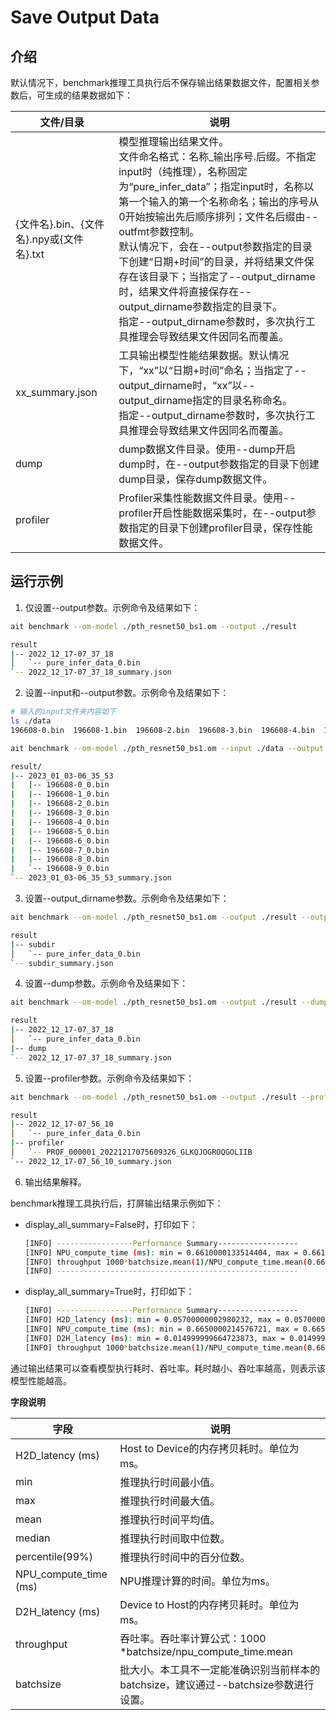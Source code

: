 # Save Output Data

## 介绍

默认情况下，benchmark推理工具执行后不保存输出结果数据文件，配置相关参数后，可生成的结果数据如下：

| 文件/目录                                | 说明                                                         |
| ---------------------------------------- | ------------------------------------------------------------ |
| {文件名}.bin、{文件名}.npy或{文件名}.txt | 模型推理输出结果文件。<br/>文件命名格式：名称_输出序号.后缀。不指定input时（纯推理），名称固定为“pure_infer_data”；指定input时，名称以第一个输入的第一个名称命名；输出的序号从0开始按输出先后顺序排列；文件名后缀由--outfmt参数控制。<br/>默认情况下，会在--output参数指定的目录下创建“日期+时间”的目录，并将结果文件保存在该目录下；当指定了--output_dirname时，结果文件将直接保存在--output_dirname参数指定的目录下。<br/>指定--output_dirname参数时，多次执行工具推理会导致结果文件因同名而覆盖。 |
| xx_summary.json                          | 工具输出模型性能结果数据。默认情况下，“xx”以“日期+时间”命名；当指定了--output_dirname时，“xx”以--output_dirname指定的目录名称命名。<br/>指定--output_dirname参数时，多次执行工具推理会导致结果文件因同名而覆盖。 |
| dump                                     | dump数据文件目录。使用--dump开启dump时，在--output参数指定的目录下创建dump目录，保存dump数据文件。 |
| profiler                                 | Profiler采集性能数据文件目录。使用--profiler开启性能数据采集时，在--output参数指定的目录下创建profiler目录，保存性能数据文件。 |

## 运行示例
1. 仅设置--output参数。示例命令及结果如下：

  ```bash
  ait benchmark --om-model ./pth_resnet50_bs1.om --output ./result
  ```

  ```bash
  result
  |-- 2022_12_17-07_37_18
  │   `-- pure_infer_data_0.bin
  `-- 2022_12_17-07_37_18_summary.json
  ```

2. 设置--input和--output参数。示例命令及结果如下：

  ```bash
  # 输入的input文件夹内容如下
  ls ./data
  196608-0.bin  196608-1.bin  196608-2.bin  196608-3.bin  196608-4.bin  196608-5.bin  196608-6.bin  196608-7.bin  196608-8.bin  196608-9.bin
  ```

  ```bash
  ait benchmark --om-model ./pth_resnet50_bs1.om --input ./data --output ./result
  ```

  ```bash
  result/
  |-- 2023_01_03-06_35_53
  |   |-- 196608-0_0.bin
  |   |-- 196608-1_0.bin
  |   |-- 196608-2_0.bin
  |   |-- 196608-3_0.bin
  |   |-- 196608-4_0.bin
  |   |-- 196608-5_0.bin
  |   |-- 196608-6_0.bin
  |   |-- 196608-7_0.bin
  |   |-- 196608-8_0.bin
  |   `-- 196608-9_0.bin
  `-- 2023_01_03-06_35_53_summary.json
  ```

3. 设置--output_dirname参数。示例命令及结果如下：

  ```bash
  ait benchmark --om-model ./pth_resnet50_bs1.om --output ./result --output-dirname subdir
  ```

  ```bash
  result
  |-- subdir
  │   `-- pure_infer_data_0.bin
  `-- subdir_summary.json
  ```

4. 设置--dump参数。示例命令及结果如下：

  ```bash
  ait benchmark --om-model ./pth_resnet50_bs1.om --output ./result --dump 1
  ```
  
  ```bash
  result
  |-- 2022_12_17-07_37_18
  │   `-- pure_infer_data_0.bin
  |-- dump
  `-- 2022_12_17-07_37_18_summary.json
  ```

5. 设置--profiler参数。示例命令及结果如下：

  ```bash
  ait benchmark --om-model ./pth_resnet50_bs1.om --output ./result --profiler 1
  ```

  ```bash
  result
  |-- 2022_12_17-07_56_10
  │   `-- pure_infer_data_0.bin
  |-- profiler
  │   `-- PROF_000001_20221217075609326_GLKQJOGROQGOLIIB
  `-- 2022_12_17-07_56_10_summary.json
  ```

6. 输出结果解释。

benchmark推理工具执行后，打屏输出结果示例如下：

- display_all_summary=False时，打印如下：

  ```bash
  [INFO] -----------------Performance Summary------------------
  [INFO] NPU_compute_time (ms): min = 0.6610000133514404, max = 0.6610000133514404, mean = 0.6610000133514404, median = 0.6610000133514404, percentile(99%) = 0.6610000133514404
  [INFO] throughput 1000*batchsize.mean(1)/NPU_compute_time.mean(0.6610000133514404): 1512.8592735267011
  [INFO] ------------------------------------------------------
  ```

- display_all_summary=True时，打印如下：

  ```bash
  [INFO] -----------------Performance Summary------------------
  [INFO] H2D_latency (ms): min = 0.05700000002980232, max = 0.05700000002980232, mean = 0.05700000002980232, median = 0.05700000002980232, percentile(99%) = 0.05700000002980232
  [INFO] NPU_compute_time (ms): min = 0.6650000214576721, max = 0.6650000214576721, mean = 0.6650000214576721, median = 0.6650000214576721, percentile(99%) = 0.6650000214576721
  [INFO] D2H_latency (ms): min = 0.014999999664723873, max = 0.014999999664723873, mean = 0.014999999664723873, median = 0.014999999664723873, percentile(99%) = 0.014999999664723873
  [INFO] throughput 1000*batchsize.mean(1)/NPU_compute_time.mean(0.6650000214576721): 1503.759349974173
  ```

通过输出结果可以查看模型执行耗时、吞吐率。耗时越小、吞吐率越高，则表示该模型性能越高。

**字段说明**

| 字段                  | 说明                                                         |
| --------------------- | ------------------------------------------------------------ |
| H2D_latency (ms)      | Host to Device的内存拷贝耗时。单位为ms。                     |
| min                   | 推理执行时间最小值。                                         |
| max                   | 推理执行时间最大值。                                         |
| mean                  | 推理执行时间平均值。                                         |
| median                | 推理执行时间取中位数。                                       |
| percentile(99%)       | 推理执行时间中的百分位数。                                   |
| NPU_compute_time (ms) | NPU推理计算的时间。单位为ms。                                |
| D2H_latency (ms)      | Device to Host的内存拷贝耗时。单位为ms。                     |
| throughput            | 吞吐率。吞吐率计算公式：1000 *batchsize/npu_compute_time.mean |
| batchsize             | 批大小。本工具不一定能准确识别当前样本的batchsize，建议通过--batchsize参数进行设置。 |
